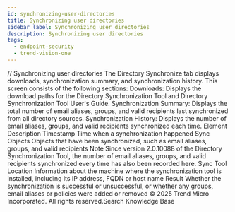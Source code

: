```yaml
---
id: synchronizing-user-directories
title: Synchronizing user directories
sidebar_label: Synchronizing user directories
description: Synchronizing user directories
tags:
  - endpoint-security
  - trend-vision-one
---
```


/*<![CDATA[*/ $('#title').html($('meta[name=map-description]').attr('content')); /*]]>*/ Synchronizing user directories The Directory Synchronize tab displays downloads, synchronization summary, and synchronization history. This screen consists of the following sections: Downloads: Displays the download paths for the Directory Synchronization Tool and Directory Synchronization Tool User's Guide. Synchronization Summary: Displays the total number of email aliases, groups, and valid recipients last synchronized from all directory sources. Synchronization History: Displays the number of email aliases, groups, and valid recipients synchronized each time. Element Description Timestamp Time when a synchronization happened Sync Objects Objects that have been synchronized, such as email aliases, groups, and valid recipients Note Since version 2.0.10088 of the Directory Synchronization Tool, the number of email aliases, groups, and valid recipients synchronized every time has also been recorded here. Sync Tool Location Information about the machine where the synchronization tool is installed, including its IP address, FQDN or host name Result Whether the synchronization is successful or unsuccessful, or whether any groups, email aliases or policies were added or removed © 2025 Trend Micro Incorporated. All rights reserved.Search Knowledge Base